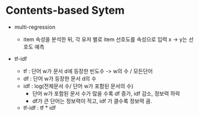 # Contents-based Sytem
- multi-regression
  - item 속성을 분석한 뒤, 각 유저 별로 item 선호도를 속성으로 입력 x -> y는 선호도 예측
  
- tf-idf 
  - tf : 단어 w가 문서 d에 등장한 빈도수 -> w의 수 / 모든단어
  - df : 단어 w가 등장한 문서 d의 수
  - idf : log(전체문서 수/ 단어 w가 포함된 문서의 수)
    * 단어 w가 포함된 문서 수가 많을 수록 df 증가, idf 감소, 정보력 하락
    * df가 큰 단어는 정보력이 적고, idf 가 클수록 정보력 큼.
  - tf-idf : tf * idf